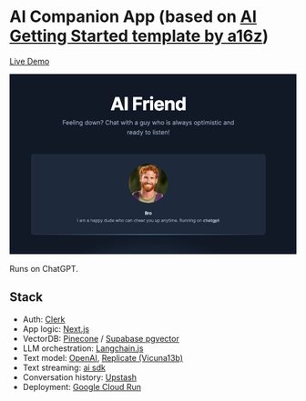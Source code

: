 # AI Companion App (based on [AI Getting Started template by a16z](https://github.com/a16z-infra/companion-app))

[Live Demo](https://ai-bro-5oxslodcwq-uc.a.run.app/)

<img width="1182" alt="App Screenshot" src="https://github.com/gvzdv/companion-app/blob/main/public/bro.png">

Runs on ChatGPT. 

## Stack

- Auth: [Clerk](https://clerk.com/)
- App logic: [Next.js](https://nextjs.org/)
- VectorDB: [Pinecone](https://www.pinecone.io/) / [Supabase pgvector](https://supabase.com/docs/guides/database/extensions/pgvector)
- LLM orchestration: [Langchain.js](https://js.langchain.com/docs/)
- Text model: [OpenAI](https://platform.openai.com/docs/models), [Replicate (Vicuna13b)](https://replicate.com/replicate/vicuna-13b)
- Text streaming: [ai sdk](https://github.com/vercel-labs/ai)
- Conversation history: [Upstash](https://upstash.com/)
- Deployment: [Google Cloud Run](https://cloud.google.com/run/)
